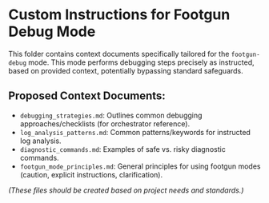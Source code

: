 # Custom Instructions for Footgun Debug Mode

This folder contains context documents specifically tailored for the `footgun-debug` mode. This mode performs debugging steps precisely as instructed, based on provided context, potentially bypassing standard safeguards.

## Proposed Context Documents:

*   `debugging_strategies.md`: Outlines common debugging approaches/checklists (for orchestrator reference).
*   `log_analysis_patterns.md`: Common patterns/keywords for instructed log analysis.
*   `diagnostic_commands.md`: Examples of safe vs. risky diagnostic commands.
*   `footgun_mode_principles.md`: General principles for using footgun modes (caution, explicit instructions, clarification).

*(These files should be created based on project needs and standards.)*